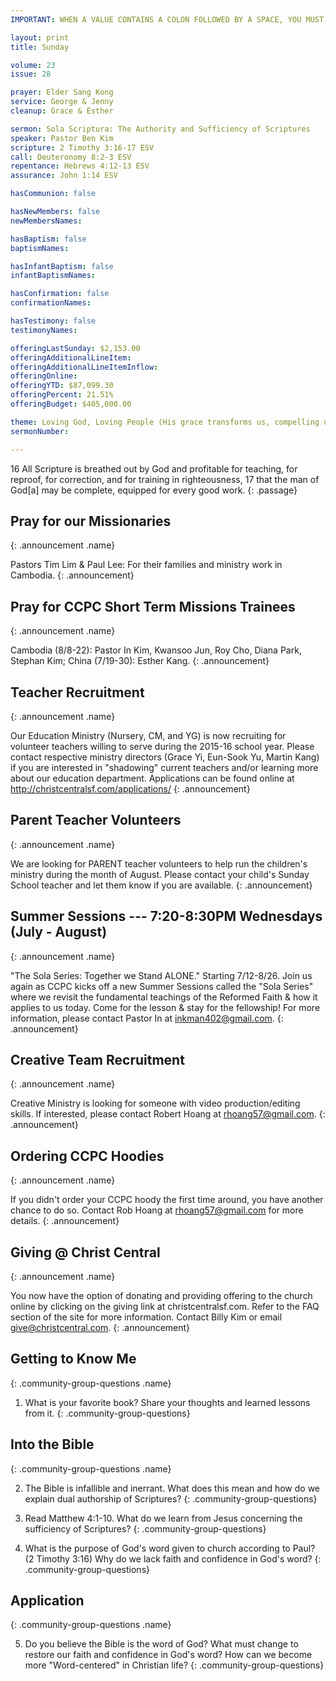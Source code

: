 ```yaml
---
IMPORTANT: WHEN A VALUE CONTAINS A COLON FOLLOWED BY A SPACE, YOU MUST USE &#58;

layout: print
title: Sunday

volume: 23
issue: 28

prayer: Elder Sang Kong
service: George & Jenny
cleanup: Grace & Esther

sermon: Sola Scriptura: The Authority and Sufficiency of Scriptures
speaker: Pastor Ben Kim
scripture: 2 Timothy 3:16-17 ESV
call: Deuteronomy 8:2-3 ESV
repentance: Hebrews 4:12-13 ESV
assurance: John 1:14 ESV

hasCommunion: false

hasNewMembers: false
newMembersNames:

hasBaptism: false
baptismNames: 

hasInfantBaptism: false
infantBaptismNames: 

hasConfirmation: false
confirmationNames: 

hasTestimony: false
testimonyNames:

offeringLastSunday: $2,153.00
offeringAdditionalLineItem: 
offeringAdditionalLineItemInflow: 
offeringOnline: 
offeringYTD: $87,099.30
offeringPercent: 21.51%
offeringBudget: $405,000.00

theme: Loving God, Loving People (His grace transforms us, compelling us to love others)
sermonNumber: 

---
```


16 All Scripture is breathed out by God and profitable for teaching, for reproof, for correction, and for training in righteousness, 17 that the man of God[a] may be complete, equipped for every good work.
{: .passage}


## Pray for our Missionaries
{: .announcement .name}

Pastors Tim Lim & Paul Lee: For their families and ministry work in Cambodia.
{: .announcement}

## Pray for CCPC Short Term Missions Trainees
{: .announcement .name}

Cambodia (8/8-22): Pastor In Kim, Kwansoo Jun, Roy Cho, Diana Park, Stephan Kim;
China (7/19-30): Esther Kang.
{: .announcement}

## Teacher Recruitment
{: .announcement .name}

Our Education Ministry (Nursery, CM, and YG) is now recruiting for volunteer teachers willing to serve during the 2015-16 school year. Please contact respective ministry directors (Grace Yi, Eun-Sook Yu, Martin Kang) if you are interested in "shadowing" current teachers and/or learning more about our education department.  Applications can be found online at http://christcentralsf.com/applications/
{: .announcement}

## Parent Teacher Volunteers
{: .announcement .name}

We are looking for PARENT teacher volunteers to help run the children's ministry during the month of August.  Please contact your child's Sunday School teacher and let them know if you are available.
{: .announcement}

## Summer Sessions --- 7:20-8:30PM Wednesdays (July - August)
{: .announcement .name}

"The Sola Series: Together we Stand ALONE."  Starting 7/12-8/26. Join us again as CCPC kicks off a new Summer Sessions called the "Sola Series" where we revisit the fundamental teachings of the Reformed Faith & how it applies to us today. Come for the lesson & stay for the fellowship! For more information, please contact Pastor In at inkman402@gmail.com.
{: .announcement}

## Creative Team Recruitment
{: .announcement .name}

Creative Ministry is looking for someone with video production/editing skills. If interested, please contact Robert Hoang at rhoang57@gmail.com. 
{: .announcement}

## Ordering CCPC Hoodies
{: .announcement .name}

If you didn't order your CCPC hoody the first time around, you have another chance to do so. Contact Rob Hoang at rhoang57@gmail.com for more details.
{: .announcement}

## Giving @ Christ Central
{: .announcement .name}

You now have the option of donating and providing offering to the church online by clicking on the giving link at christcentralsf.com. Refer to the FAQ section of the site for more information. Contact Billy Kim or email give@christcentral.com. 
{: .announcement}


## Getting to Know Me
{: .community-group-questions .name}

1) What is your favorite book?  Share your thoughts and learned lessons from it.
{: .community-group-questions}

## Into the Bible
{: .community-group-questions .name}

2) The Bible is infallible and inerrant.  What does this mean and how do we explain dual authorship of Scriptures?
{: .community-group-questions}

3) Read Matthew 4:1-10.  What do we learn from Jesus concerning the sufficiency of Scriptures?
{: .community-group-questions}

4) What is the purpose of God's word given to church according to Paul? (2 Timothy 3:16)  Why do we lack faith and confidence in God's word?
{: .community-group-questions}

## Application
{: .community-group-questions .name}

5) Do you believe the Bible is the word of God?  What must change to restore our faith and confidence in God's word?  How can we become more "Word-centered" in Christian life?
{: .community-group-questions}
 